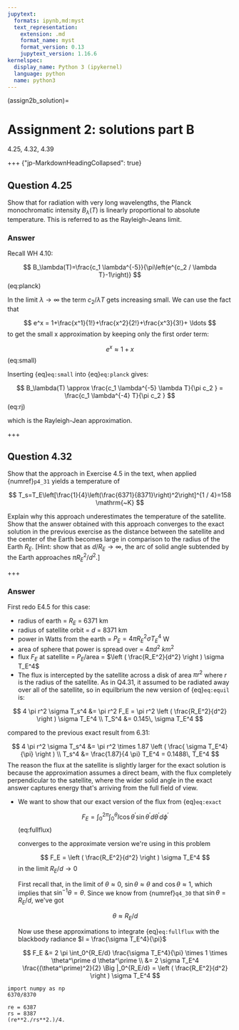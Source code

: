 ```yaml
---
jupytext:
  formats: ipynb,md:myst
  text_representation:
    extension: .md
    format_name: myst
    format_version: 0.13
    jupytext_version: 1.16.6
kernelspec:
  display_name: Python 3 (ipykernel)
  language: python
  name: python3
---
```


(assign2b_solution)=
# Assignment 2: solutions part B

 4.25,  4.32, 4.39

+++ {"jp-MarkdownHeadingCollapsed": true}

## Question 4.25

Show that for radiation with very long wavelengths, the Planck monochromatic intensity $B_λ (T)$ is linearly proportional to absolute temperature. This is referred to as the Rayleigh-Jeans limit.

### Answer

Recall WH 4.10:

$$
B_\lambda(T)=\frac{c_1 \lambda^{-5}}{\pi\left(e^{c_2 / \lambda T}-1\right)}
$$ (eq:planck)

In the limit $\lambda \rightarrow \infty$ the term $c_2 / \lambda T$ gets increasing small.  We can use the fact that 

$$
e^x  = 1+\frac{x^1}{1!}+\frac{x^2}{2!}+\frac{x^3}{3!}+ \ldots
$$
to get the small x approximation by keeping only the first order term:

$$
e^x  \approx 1+ x
$$ (eq:small)

Inserting {eq}`eq:small` into {eq}`eq:planck` gives:

$$
B_\lambda(T) \approx \frac{c_1 \lambda^{-5} \lambda T}{\pi  c_2 } = \frac{c_1 \lambda^{-4} T}{\pi  c_2 } 
$$ (eq:rj)

which is the Rayleigh-Jean approximation.

+++

## Question 4.32

Show that the approach in Exercise 4.5 in the text, when applied {numref}`p4_31` yields a temperature of

$$
T_s=T_E\left[\frac{1}{4}\left(\frac{6371}{8371}\right)^2\right]^{1 / 4}=158 \mathrm{~K}
$$


Explain why this approach underestimates the temperature of the satellite. Show that the answer obtained with this approach converges to the exact solution in the previous exercise as the distance between the satellite and the center of the Earth becomes large in comparison to the radius of the Earth $R_E$. [Hint: show that as $d / R_E \rightarrow \infty$, the arc of solid angle subtended by the Earth approaches $\pi R_E^2 / d^2$.]

+++

### Answer

First redo E4.5 for this case:

- radius of earth = $R_E$ = 6371 km
- radius of satellite orbit = $d$ = 8371 km
- power in Watts from the earth = $P_E = 4\pi R_E^2 \sigma T_E^4$ W
- area of sphere that power is spread over = $4\pi d^2$ $km^2$
- flux $F_E$ at satellite = $P_E$/area = $\left ( \frac{R_E^2}{d^2} \right ) \sigma T_E^4$
- The flux is intercepted by the satellite across a disk of area $\pi r^2$ where $r$ is the radius
  of the satellite.  As in Q4.31, it assumed to be radiated away over all of the satellite, so in
  equilbrium the new version of {eq}`eq:equil` is:

$$
4 \pi r^2 \sigma T_s^4  &= \pi r^2 F_E = \pi r^2 \left ( \frac{R_E^2}{d^2}  \right ) \sigma T_E^4 \\
T_S^4 &= 0.145\, \sigma T_E^4 
$$

compared to the previous exact result from 6.31:

$$
4 \pi r^2 \sigma T_s^4  &= \pi r^2 \times 1.87 \left ( \frac{  \sigma T_E^4}{\pi} \right ) \\
 T_s^4  &=   \frac{1.87}{4 \pi} T_E^4 = 0.1488\,  T_E^4 
$$ 
The reason the flux at the satellite is slightly larger for the exact solution is because the approximation
assumes a direct beam, with the flux completely perpendicular to the satellite, where the wider solid angle
in the exact answer captures energy that's arriving from the full field of view.

- We want to show that our  exact version of the flux from {eq}`eq:exact`

  $$
  F_E = \int_0^{2 \pi} \int_0^\theta I \cos \theta^\prime \sin \theta^\prime d \theta^\prime d \phi^\prime
  $$ (eq:fullflux)

  converges to the approximate version we're using in this problem

  $$
  F_E = \left ( \frac{R_E^2}{d^2} \right ) \sigma T_E^4
  $$
  in the limit $R_E/d \rightarrow 0$

  First recall that, in the limit of $\theta \approx 0$,  $\sin \theta \approx \theta$ and $\cos \theta \approx 1$,
  which implies that $\sin^{-1} \theta = \theta$.  Since we know from
  {numref}`q4_30` that $\sin \theta = R_E/d$, we've got

  $$
  \theta \approx R_E/d
  $$

  Now use these approximations to integrate {eq}`eq:fullflux` with the blackbody radiance $I = \frac{\sigma T_E^4}{\pi}$

  $$
  F_E &= 2 \pi \int_0^{R_E/d} \frac{\sigma T_E^4}{\pi} \times 1 \times  \theta^\prime d \theta^\prime \\
      &= 2 \sigma T_E^4 \frac{(\theta^\prime)^2}{2} \Big |_0^{R_E/d} = \left ( \frac{R_E^2}{d^2} \right ) \sigma T_E^4
  $$ 

```{code-cell} ipython3
import numpy as np
6370/8370
```

```{code-cell} ipython3
re = 6387
rs = 8387
(re**2./rs**2.)/4.
```

```{code-cell} ipython3

```
